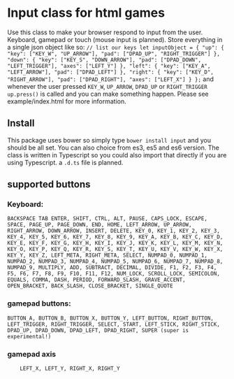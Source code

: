 # Input class for html games
Use this class to make your browser respond to input from the user. Keyboard, gamepad or touch (mouse input is planned). Store everything in a single json object like so:
`
// list our keys
let inputObject = {
    "up": {
        "key": ["KEY_W", "UP_ARROW"],
        "pad": ["DPAD_UP", "RIGHT_TRIGGER"]
    },
    "down": {
        "key": ["KEY_S", "DOWN_ARROW"],
        "pad": ["DPAD_DOWN", "LEFT_TRIGGER"],
        "axes": ["LEFT_Y"]
    },
    "left": {
        "key": ["KEY_A", "LEFT_ARROW"],
        "pad": ["DPAD_LEFT"]
    },
    "right": {
        "key": ["KEY_D", "RIGHT_ARROW"],
        "pad": ["DPAD_RIGHT"],
        "axes": ["LEFT_X"]
    }
};
`
and whenever the user pressed `KEY_W`, `UP_ARROW`, `DPAD_UP` or `RIGHT_TRIGGER` `up.press()` is called and you can make something happen. Please see example/index.html for more information.

## Install

This package uses bower so simply type `bower install input` and you should be all set. You can also choice from es3, es5 and es6 version. The class is written in Typescript so you could also import that directly if you are using Typescript. a `.d.ts` file is planned.

## supported buttons

### Keyboard:
`
    BACKSPACE
    TAB
    ENTER,
    SHIFT,
    CTRL,
    ALT,
    PAUSE,
    CAPS_LOCK,
    ESCAPE,
    SPACE,
    PAGE_UP,
    PAGE_DOWN,
    END,
    HOME,
    LEFT_ARROW,
    UP_ARROW,
    RIGHT_ARROW,
    DOWN_ARROW,
    INSERT,
    DELETE,
    KEY_0,
    KEY_1,
    KEY_2,
    KEY_3,
    KEY_4,
    KEY_5,
    KEY_6,
    KEY_7,
    KEY_8,
    KEY_9,
    KEY_A,
    KEY_B,
    KEY_C,
    KEY_D,
    KEY_E,
    KEY_F,
    KEY_G,
    KEY_H,
    KEY_I,
    KEY_J,
    KEY_K,
    KEY_L,
    KEY_M,
    KEY_N,
    KEY_O,
    KEY_P,
    KEY_Q,
    KEY_R,
    KEY_S,
    KEY_T,
    KEY_U,
    KEY_V,
    KEY_W,
    KEY_X,
    KEY_Y,
    KEY_Z,
    LEFT_META,
    RIGHT_META,
    SELECT,
    NUMPAD_0,
    NUMPAD_1,
    NUMPAD_2,
    NUMPAD_3,
    NUMPAD_4,
    NUMPAD_5,
    NUMPAD_6,
    NUMPAD_7,
    NUMPAD_8,
    NUMPAD_9,
    MULTIPLY,
    ADD,
    SUBTRACT,
    DECIMAL,
    DIVIDE,
    F1,
    F2,
    F3,
    F4,
    F5,
    F6,
    F7,
    F8,
    F9,
    F10,
    F11,
    F12,
    NUM_LOCK,
    SCROLL_LOCK,
    SEMICOLON,
    EQUALS,
    COMMA,
    DASH,
    PERIOD,
    FORWARD_SLASH,
    GRAVE_ACCENT,
    OPEN_BRACKET,
    BACK_SLASH,
    CLOSE_BRACKET,
    SINGLE_QUOTE
`

### gamepad buttons:
`
    BUTTON_A,
    BUTTON_B,
    BUTTON_X,
    BUTTON_Y,
    LEFT_BUTTON,
    RIGHT_BUTTON,
    LEFT_TRIGGER,
    RIGHT_TRIGGER,
    SELECT,
    START,
    LEFT_STICK,
    RIGHT_STICK,
    DPAD_UP,
    DPAD_DOWN,
    DPAD_LEFT,
    DPAD_RIGHT,
    SUPER (super is experimental!)
`

### gamepad axis
`    
    LEFT_X,
    LEFT_Y,
    RIGHT_X,
    RIGHT_Y
`
